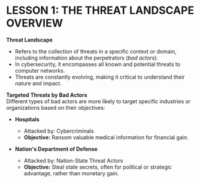 # LESSON 1: THE THREAT LANDSCAPE OVERVIEW  

**Threat Landscape**  
- Refers to the collection of threats in a specific context or domain, including information about the perpetrators (*bad actors*).  
- In cybersecurity, it encompasses all known and potential threats to computer networks.  
- Threats are constantly evolving, making it critical to understand their nature and impact.  



**Targeted Threats by Bad Actors**  
Different types of bad actors are more likely to target specific industries or organizations based on their objectives:  

- **Hospitals**  
  - Attacked by: Cybercriminals  
  - **Objective:** Ransom valuable medical information for financial gain.  

- **Nation's Department of Defense**  
  - Attacked by: Nation-State Threat Actors  
  - **Objective:** Steal state secrets, often for political or strategic advantage, rather than monetary gain.  


